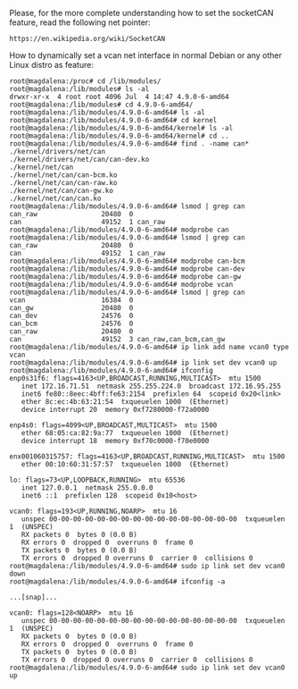 Please, for the more complete understanding how to set the socketCAN feature, read the following net pointer:

	https://en.wikipedia.org/wiki/SocketCAN

How to dynamically set a vcan net interface in normal Debian or any other Linux distro as feature:

    root@magdalena:/proc# cd /lib/modules/
    root@magdalena:/lib/modules# ls -al
    drwxr-xr-x  4 root root 4096 Jul  4 14:47 4.9.0-6-amd64
    root@magdalena:/lib/modules# cd 4.9.0-6-amd64/
    root@magdalena:/lib/modules/4.9.0-6-amd64# ls -al
    root@magdalena:/lib/modules/4.9.0-6-amd64# cd kernel
    root@magdalena:/lib/modules/4.9.0-6-amd64/kernel# ls -al
    root@magdalena:/lib/modules/4.9.0-6-amd64/kernel# cd ..
    root@magdalena:/lib/modules/4.9.0-6-amd64# find . -name can*
    ./kernel/drivers/net/can
    ./kernel/drivers/net/can/can-dev.ko
    ./kernel/net/can
    ./kernel/net/can/can-bcm.ko
    ./kernel/net/can/can-raw.ko
    ./kernel/net/can/can-gw.ko
    ./kernel/net/can/can.ko
    root@magdalena:/lib/modules/4.9.0-6-amd64# lsmod | grep can
    can_raw                20480  0
    can                    49152  1 can_raw
    root@magdalena:/lib/modules/4.9.0-6-amd64# modprobe can
    root@magdalena:/lib/modules/4.9.0-6-amd64# lsmod | grep can
    can_raw                20480  0
    can                    49152  1 can_raw
    root@magdalena:/lib/modules/4.9.0-6-amd64# modprobe can-bcm
    root@magdalena:/lib/modules/4.9.0-6-amd64# modprobe can-dev
    root@magdalena:/lib/modules/4.9.0-6-amd64# modprobe can-gw
    root@magdalena:/lib/modules/4.9.0-6-amd64# modprobe vcan
    root@magdalena:/lib/modules/4.9.0-6-amd64# lsmod | grep can
    vcan                   16384  0
    can_gw                 20480  0
    can_dev                24576  0
    can_bcm                24576  0
    can_raw                20480  0
    can                    49152  3 can_raw,can_bcm,can_gw
    root@magdalena:/lib/modules/4.9.0-6-amd64# ip link add name vcan0 type vcan
    root@magdalena:/lib/modules/4.9.0-6-amd64# ip link set dev vcan0 up
    root@magdalena:/lib/modules/4.9.0-6-amd64# ifconfig
    enp0s31f6: flags=4163<UP,BROADCAST,RUNNING,MULTICAST>  mtu 1500
	   inet 172.16.71.51  netmask 255.255.224.0  broadcast 172.16.95.255
	   inet6 fe80::8eec:4bff:fe63:2154  prefixlen 64  scopeid 0x20<link>
	   ether 8c:ec:4b:63:21:54  txqueuelen 1000  (Ethernet)
	   device interrupt 20  memory 0xf7280000-f72a0000  

    enp4s0: flags=4099<UP,BROADCAST,MULTICAST>  mtu 1500
	   ether 68:05:ca:82:9a:77  txqueuelen 1000  (Ethernet)
	   device interrupt 18  memory 0xf70c0000-f70e0000  

    enx001060315757: flags=4163<UP,BROADCAST,RUNNING,MULTICAST>  mtu 1500
	   ether 00:10:60:31:57:57  txqueuelen 1000  (Ethernet)

    lo: flags=73<UP,LOOPBACK,RUNNING>  mtu 65536
	   inet 127.0.0.1  netmask 255.0.0.0
	   inet6 ::1  prefixlen 128  scopeid 0x10<host>

    vcan0: flags=193<UP,RUNNING,NOARP>  mtu 16
	   unspec 00-00-00-00-00-00-00-00-00-00-00-00-00-00-00-00  txqueuelen 1  (UNSPEC)
	   RX packets 0  bytes 0 (0.0 B)
	   RX errors 0  dropped 0  overruns 0  frame 0
	   TX packets 0  bytes 0 (0.0 B)
	   TX errors 0  dropped 0 overruns 0  carrier 0  collisions 0
    root@magdalena:/lib/modules/4.9.0-6-amd64# sudo ip link set dev vcan0 down
    root@magdalena:/lib/modules/4.9.0-6-amd64# ifconfig -a

    ...[snap]...

    vcan0: flags=128<NOARP>  mtu 16
	   unspec 00-00-00-00-00-00-00-00-00-00-00-00-00-00-00-00  txqueuelen 1  (UNSPEC)
	   RX packets 0  bytes 0 (0.0 B)
	   RX errors 0  dropped 0  overruns 0  frame 0
	   TX packets 0  bytes 0 (0.0 B)
	   TX errors 0  dropped 0 overruns 0  carrier 0  collisions 0
    root@magdalena:/lib/modules/4.9.0-6-amd64# sudo ip link set dev vcan0 up
